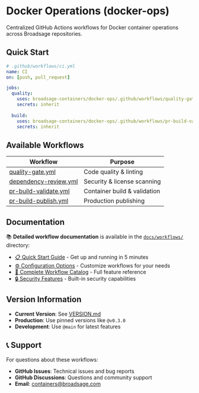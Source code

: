 # Docker Operations (docker-ops)

Centralized GitHub Actions workflows for Docker container operations across Broadsage repositories.

## Quick Start

```yaml
# .github/workflows/ci.yml
name: CI
on: [push, pull_request]

jobs:
  quality:
    uses: broadsage-containers/docker-ops/.github/workflows/quality-gate.yml@v0.3.5
    secrets: inherit
    
  build:
    uses: broadsage-containers/docker-ops/.github/workflows/pr-build-validate.yml@v0.3.5
    secrets: inherit
```

## Available Workflows

| Workflow | Purpose |
|----------|---------|
| [quality-gate.yml](.github/workflows/quality-gate.yml) | Code quality & linting |
| [dependency-review.yml](.github/workflows/dependency-review.yml) | Security & license scanning |
| [pr-build-validate.yml](.github/workflows/pr-build-validate.yml) | Container build & validation |
| [pr-build-publish.yml](.github/workflows/pr-build-publish.yml) | Production publishing |

## Documentation

📚 **Detailed workflow documentation** is available in the [`docs/workflows/`](docs/workflows/) directory:

- [📋 Quick Start Guide](docs/workflows/quick-start.md) - Get up and running in 5 minutes
- [⚙️ Configuration Options](docs/workflows/configuration.md) - Customize workflows for your needs  
- [📖 Complete Workflow Catalog](docs/workflows/catalog.md) - Full feature reference
- [🔒 Security Features](docs/workflows/security.md) - Built-in security capabilities

## Version Information

- **Current Version**: See [VERSION.md](VERSION.md)
- **Production**: Use pinned versions like `@v0.3.0`  
- **Development**: Use `@main` for latest features

## 📞 Support

For questions about these workflows:

- **GitHub Issues**: Technical issues and bug reports
- **GitHub Discussions**: Questions and community support  
- **Email**: [containers@broadsage.com](mailto:containers@broadsage.com)
